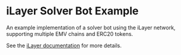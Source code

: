 # iLayer Solver Bot Example
An example implementation of a solver bot using the iLayer network, supporting multiple EMV chains and ERC20 tokens.

See the [iLayer documentation](https://docs.ilayer.io/) for more details.
